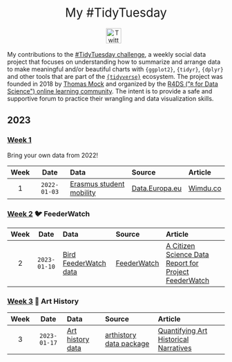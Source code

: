 <h1 style="font-weight:normal" align="center">
  &nbsp;My #TidyTuesday&nbsp;
</h1>

<div align="center">

<a href="https://twitter.com/matteoStats"><img border="0" alt="Twitter" src="https://assets.dryicons.com/uploads/icon/svg/8385/c23f7ffc-ca8d-4246-8978-ce9f6d5bcc99.svg" width="35" height="35"></a>&nbsp;&nbsp;&nbsp;

</div>


My contributions to the [#TidyTuesday challenge](https://github.com/rfordatascience/tidytuesday), a weekly social data project that focuses on understanding how to summarize and arrange data to make meaningful and/or beautiful charts with `{ggplot2}`, `{tidyr}`, `{dplyr}` and other tools that are part of the [`{tidyverse}`](https://www.tidyverse.org/) ecosystem. The project was founded in 2018 by [Thomas Mock](https://thomasmock.netlify.com/) and organized by the [R4DS ("`R` for Data Science") online learning community](https://twitter.com/r4dscommunity). The intent is to provide a safe and supportive forum to practice their wrangling and data visualization skills.  


## 2023

### [Week 1](https://github.com/MatteoLarrode/TidyTuesday/blob/main/2023/Week1/) 

Bring your own data from 2022!

| Week | Date | Data | Source | Article
| :---: | :---: | :--- | :--- | :---|
| 1 | `2022-01-03` | [Erasmus student mobility](https://github.com/rfordatascience/tidytuesday/tree/master/data/2022/2022-03-08) | [Data.Europa.eu](https://data.europa.eu/data/datasets/erasmus-mobility-statistics-2014-2019-v2?locale=en) | [Wimdu.co](https://www.wimdu.co.uk/blog/discover-popular-erasmus-destinations) |


### [Week 2](https://github.com/MatteoLarrode/TidyTuesday/blob/main/2023/Week2/) 🐦 FeederWatch


| Week | Date | Data | Source | Article
| :---: | :---: | :--- | :--- | :---|
 2 | `2023-01-10` | [Bird FeederWatch data](https://github.com/rfordatascience/tidytuesday/tree/master/data/2023/2023-01-10) | [FeederWatch](https://feederwatch.org/explore/raw-dataset-requests/) | [A Citizen Science Data Report for Project FeederWatch](https://www.frontiersin.org/articles/10.3389/fevo.2021.619682/full) |
 

### [Week 3](https://github.com/MatteoLarrode/TidyTuesday/blob/main/2023/Week3/) 🎨 Art History


| Week | Date | Data | Source | Article
| :---: | :---: | :--- | :--- | :---|
| 3 | `2023-01-17` | [Art history data](https://github.com/rfordatascience/tidytuesday/tree/master/data/2023/2023-01-17) | [arthistory data package](https://saralemus7.github.io/arthistory/) | [Quantifying Art Historical Narratives](https://github.com/hollandstam1/thesis/blob/main/_book/Quantifying-Art-Historical-Narratives.pdf) |
